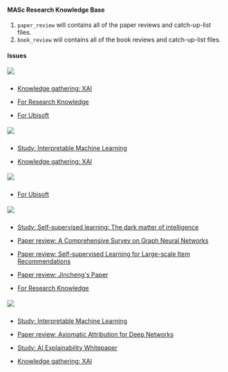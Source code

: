 #### MASc Research Knowledge Base

1. `paper_review` will contains all of the paper reviews and catch-up-list files.
2. `book_review` wiil contains all of the book reviews and catch-up-list files.

<!-- issues start -->

#### Issues

##### ![](https://img.shields.io:/badge/Goals-6FE05F?style=for-the-badge)

- [Knowledge gathering: XAI](https://github.com/youyinnn/masc_research_knowledge_base/issues/7)

- [For Research Knowledge](https://github.com/youyinnn/masc_research_knowledge_base/issues/2)

- [For Ubisoft](https://github.com/youyinnn/masc_research_knowledge_base/issues/1)

##### ![](https://img.shields.io:/badge/CurrentlyFocusing-D93F0B?style=for-the-badge)

- [Study: Interpretable Machine Learning](https://github.com/youyinnn/masc_research_knowledge_base/issues/11)

- [Knowledge gathering: XAI](https://github.com/youyinnn/masc_research_knowledge_base/issues/7)

##### ![](https://img.shields.io:/badge/Job-oriented-0D4EB9?style=for-the-badge)

- [For Ubisoft](https://github.com/youyinnn/masc_research_knowledge_base/issues/1)

##### ![](https://img.shields.io:/badge/Research-oriented-fbca04?style=for-the-badge)

- [Study: Self-supervised learning: The dark matter of intelligence](https://github.com/youyinnn/masc_research_knowledge_base/issues/6)

- [Paper review: A Comprehensive Survey on Graph Neural Networks](https://github.com/youyinnn/masc_research_knowledge_base/issues/5)

- [Paper review: Self-supervised Learning for Large-scale Item Recommendations](https://github.com/youyinnn/masc_research_knowledge_base/issues/4)

- [Paper review: Jincheng's Paper](https://github.com/youyinnn/masc_research_knowledge_base/issues/3)

- [For Research Knowledge](https://github.com/youyinnn/masc_research_knowledge_base/issues/2)

##### ![](https://img.shields.io:/badge/Project-oriented-d4c5f9?style=for-the-badge)

- [Study: Interpretable Machine Learning](https://github.com/youyinnn/masc_research_knowledge_base/issues/11)

- [Paper review: Axiomatic Attribution for Deep Networks](https://github.com/youyinnn/masc_research_knowledge_base/issues/10)

- [Study: AI Explainability Whitepaper](https://github.com/youyinnn/masc_research_knowledge_base/issues/8)

- [Knowledge gathering: XAI](https://github.com/youyinnn/masc_research_knowledge_base/issues/7)

<!-- issues end -->

<!--

Should define an action for:
1. match up the paper_review from the code to the issues, update the catch-up-list and the reviews note as a comment to the issue.
2. update the goals issues and tasks issues then present them in the readme.

 -->
